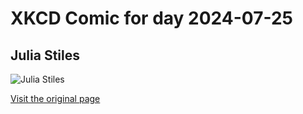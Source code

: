 
# XKCD Comic for day 2024-07-25

## Julia Stiles

![Julia Stiles](https://imgs.xkcd.com/comics/julia_stiles.jpg "I found an old tape of this episode in my family's closet.  Check the news section of the forums to see the clip!")

[Visit the original page](https://xkcd.com/130/)
